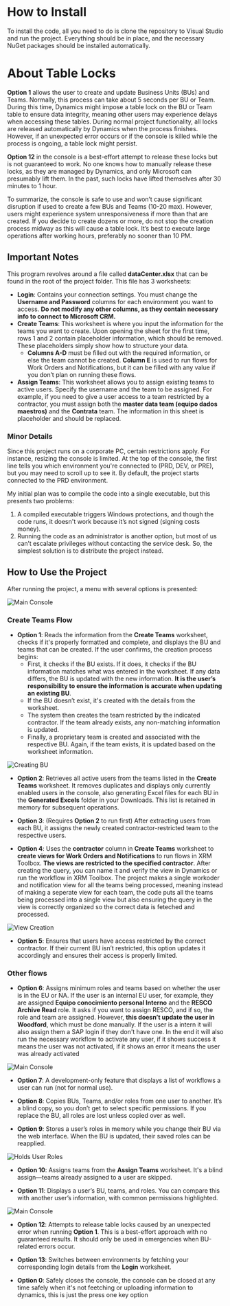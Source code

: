 # How to Install

To install the code, all you need to do is clone the repository to Visual Studio and run the project. Everything should be in place, and the necessary NuGet packages should be installed automatically.

# About Table Locks

**Option 1** allows the user to create and update Business Units (BUs) and Teams. Normally, this process can take about 5 seconds per BU or Team. During this time, Dynamics might impose a table lock on the BU or Team table to ensure data integrity, meaning other users may experience delays when accessing these tables. During normal project functionality, all locks are released automatically by Dynamics when the process finishes. However, if an unexpected error occurs or if the console is killed while the process is ongoing, a table lock might persist.

**Option 12** in the console is a best-effort attempt to release these locks but is not guaranteed to work. No one knows how to manually release these locks, as they are managed by Dynamics, and only Microsoft can presumably lift them. In the past, such locks have lifted themselves after 30 minutes to 1 hour.

To summarize, the console is safe to use and won’t cause significant disruption if used to create a few BUs and Teams (10-20 max). However, users might experience system unresponsiveness if more than that are created. If you decide to create dozens or more, do not stop the creation process midway as this will cause a table lock. It’s best to execute large operations after working hours, preferably no sooner than 10 PM.

## Important Notes

This program revolves around a file called **dataCenter.xlsx** that can be found in the root of the project folder. This file has 3 worksheets:

- **Login**: Contains your connection settings. You must change the **Username and Password** columns for each environment you want to access. **Do not modify any other columns, as they contain necessary info to connect to Microsoft CRM.**
- **Create Teams**: This worksheet is where you input the information for the teams you want to create. Upon opening the sheet for the first time, rows 1 and 2 contain placeholder information, which should be removed. These placeholders simply show how to structure your data.
  - **Columns A-D** must be filled out with the required information, or else the team cannot be created. **Column E** is used to run flows for Work Orders and Notifications, but it can be filled with any value if you don’t plan on running these flows.
- **Assign Teams**: This worksheet allows you to assign existing teams to active users. Specify the username and the team to be assigned. For example, if you need to give a user access to a team restricted by a contractor, you must assign both the **master data team (equipo dados maestros)** and the **Contrata** team. The information in this sheet is placeholder and should be replaced.

### Minor Details

Since this project runs on a corporate PC, certain restrictions apply. For instance, resizing the console is limited. At the top of the console, the first line tells you which environment you're connected to (PRD, DEV, or PRE), but you may need to scroll up to see it. By default, the project starts connected to the PRD environment.

My initial plan was to compile the code into a single executable, but this presents two problems:
1. A compiled executable triggers Windows protections, and though the code runs, it doesn't work because it’s not signed (signing costs money).
2. Running the code as an administrator is another option, but most of us can’t escalate privileges without contacting the service desk. So, the simplest solution is to distribute the project instead.

## How to Use the Project

After running the project, a menu with several options is presented:

![Main Console](./assets/images/mainConsole.png)

### Create Teams Flow

- **Option 1**: Reads the information from the **Create Teams** worksheet, checks if it's properly formatted and complete, and displays the BU and teams that can be created. If the user confirms, the creation process begins:
  - First, it checks if the BU exists. If it does, it checks if the BU information matches what was entered in the worksheet. If any data differs, the BU is updated with the new information. **It is the user’s responsibility to ensure the information is accurate when updating an existing BU**.
  - If the BU doesn’t exist, it's created with the details from the worksheet.
  - The system then creates the team restricted by the indicated contractor. If the team already exists, any non-matching information is updated.
  - Finally, a proprietary team is created and associated with the respective BU. Again, if the team exists, it is updated based on the worksheet information.

![Creating BU](./assets/images/createBU.png)
  
- **Option 2**: Retrieves all active users from the teams listed in the **Create Teams** worksheet. It removes duplicates and displays only currently enabled users in the console, also generating Excel files for each BU in the **Generated Excels** folder in your Downloads. This list is retained in memory for subsequent operations.
  
- **Option 3**: (Requires **Option 2** to run first) After extracting users from each BU, it assigns the newly created contractor-restricted team to the respective users.

- **Option 4**: Uses the **contractor** column in **Create Teams** worksheet to **create views for Work Orders and Notifications** to run flows in XRM Toolbox. **The views are restricted to the specified contractor**. After creating the query, you can name it and verify the view in Dynamics or run the workflow in XRM Toolbox. The project makes a single workoder and notification view for all the teams being processed, meaning instead of making a seperate view for each team, the code puts all the teams being processed into a single view but also ensuring the query in the view is correctly organized so the correct data is feteched and processed.

![View Creation](./assets/images/creatingView.png)

- **Option 5**: Ensures that users have access restricted by the correct contractor. If their current BU isn’t restricted, this option updates it accordingly and ensures their access is properly limited.

 ### Other flows

- **Option 6**: Assigns minimum roles and teams based on whether the user is in the EU or NA. If the user is an internal EU user, for example, they are assigned **Equipo conocimiento personal Interno** and the **RESCO Archive Read** role. It asks if you want to assign RESCO, and if so, the role and team are assigned. However, **this doesn’t update the user in Woodford**, which must be done manually. If the user is a intern it will also assign them a SAP login if they don't have one. In the end it will also run the necessary workflow to activate any user, if it shows success it means the user was not activated, if it shows an error it means the user was already activated

![Main Console](./assets/images/normalizeUser.png)

- **Option 7**: A development-only feature that displays a list of workflows a user can run (not for normal use).

- **Option 8**: Copies BUs, Teams, and/or roles from one user to another. It’s a blind copy, so you don’t get to select specific permissions. If you replace the BU, all roles are lost unless copied over as well.

- **Option 9**: Stores a user’s roles in memory while you change their BU via the web interface. When the BU is updated, their saved roles can be reapplied.

![Holds User Roles](./assets/images/holdUserRoles.png)

- **Option 10**: Assigns teams from the **Assign Teams** worksheet. It's a blind assign—teams already assigned to a user are skipped.

- **Option 11**: Displays a user’s BU, teams, and roles. You can compare this with another user’s information, with common permissions highlighted.

![Main Console](./assets/images/compareUsers.png)

- **Option 12**: Attempts to release table locks caused by an unexpected error when running **Option 1**. This is a best-effort approach with no guaranteed results. It should only be used in emergencies when BU-related errors occur.

- **Option 13**: Switches between environments by fetching your corresponding login details from the **Login** worksheet.

- **Option 0**: Safely closes the console, the console can be closed at any time safely when it's not feetching or uploading information to dynamics, this is just the press one key option
